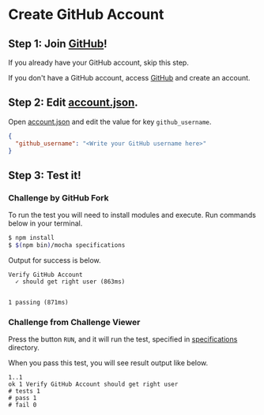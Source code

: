 # Create GitHub Account

## Step 1: Join [GitHub](https://github.com)!
If you already have your GitHub account, skip this step.  

If you don't have a GitHub account, access [GitHub](https://github.com/join) and create an account.

## Step 2: Edit [account.json](./account.json).
Open [account.json](./account.json) and edit the value for key `github_username`.

```json
{
  "github_username": "<Write your GitHub username here>"
}
```

## Step 3: Test it!

### Challenge by GitHub Fork

To run the test you will need to install modules and execute. Run commands below in your terminal.

```bash
$ npm install
$ $(npm bin)/mocha specifications
```

Output for success is below.

```
Verify GitHub Account
  ✓ should get right user (863ms)


1 passing (871ms)
```



### Challenge from Challenge Viewer
Press the button `RUN`, and it will run the test, specified in [specifications](./specifications) directory.

When you pass this test, you will see result output like below.

```
1..1
ok 1 Verify GitHub Account should get right user
# tests 1
# pass 1
# fail 0
```

